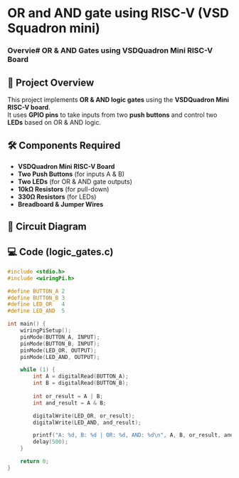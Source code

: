 # OR and AND gate using RISC-V (VSD Squadron mini)

### Overvie# OR & AND Gates using VSDQuadron Mini RISC-V Board  

## 📌 Project Overview  
This project implements **OR & AND logic gates** using the **VSDQuadron Mini RISC-V board**.  
It uses **GPIO pins** to take inputs from two **push buttons** and control two **LEDs** based on OR & AND logic.  

## 🛠 Components Required  
- **VSDQuadron Mini RISC-V Board**  
- **Two Push Buttons** (for inputs A & B)  
- **Two LEDs** (for OR & AND gate outputs)  
- **10kΩ Resistors** (for pull-down)  
- **330Ω Resistors** (for LEDs)  
- **Breadboard & Jumper Wires**  

## 🔌 Circuit Diagram  
 

## 💻 Code (logic_gates.c)  
```c
#include <stdio.h>
#include <wiringPi.h>

#define BUTTON_A 2
#define BUTTON_B 3
#define LED_OR   4
#define LED_AND  5

int main() {
    wiringPiSetup();
    pinMode(BUTTON_A, INPUT);
    pinMode(BUTTON_B, INPUT);
    pinMode(LED_OR, OUTPUT);
    pinMode(LED_AND, OUTPUT);

    while (1) {
        int A = digitalRead(BUTTON_A);
        int B = digitalRead(BUTTON_B);
        
        int or_result = A | B;
        int and_result = A & B;

        digitalWrite(LED_OR, or_result);
        digitalWrite(LED_AND, and_result);

        printf("A: %d, B: %d | OR: %d, AND: %d\n", A, B, or_result, and_result);
        delay(500);
    }

    return 0;
}
